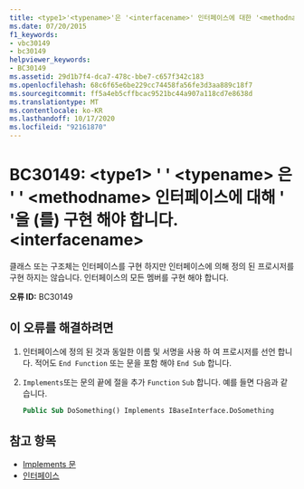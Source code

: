 ```yaml
---
title: <type1>'<typename>'은 '<interfacename>' 인터페이스에 대한 '<methodname>'을 구현해야 합니다.
ms.date: 07/20/2015
f1_keywords:
- vbc30149
- bc30149
helpviewer_keywords:
- BC30149
ms.assetid: 29d1b7f4-dca7-478c-bbe7-c657f342c183
ms.openlocfilehash: 68c6f65e6be229cc74458fa56fe3d3aa889c18f7
ms.sourcegitcommit: ff5a4eb5cffbcac9521bc44a907a118cd7e8638d
ms.translationtype: MT
ms.contentlocale: ko-KR
ms.lasthandoff: 10/17/2020
ms.locfileid: "92161870"
---
```

# <a name="bc30149-type1typename-must-implement-methodname-for-interface-interfacename"></a>BC30149: \<type1> ' ' \<typename> 은 ' ' \<methodname> 인터페이스에 대해 ' '을 (를) 구현 해야 합니다. \<interfacename>

클래스 또는 구조체는 인터페이스를 구현 하지만 인터페이스에 의해 정의 된 프로시저를 구현 하지는 않습니다. 인터페이스의 모든 멤버를 구현 해야 합니다.

 **오류 ID:** BC30149

## <a name="to-correct-this-error"></a>이 오류를 해결하려면

1. 인터페이스에 정의 된 것과 동일한 이름 및 서명을 사용 하 여 프로시저를 선언 합니다. 적어도 `End Function` 또는 문을 포함 해야 `End Sub` 합니다.

2. `Implements`또는 문의 끝에 절을 추가 `Function` `Sub` 합니다. 예를 들면 다음과 같습니다.

    ```vb
    Public Sub DoSomething() Implements IBaseInterface.DoSomething
    ```

## <a name="see-also"></a>참고 항목

- [Implements 문](../statements/implements-statement.md)
- [인터페이스](../../programming-guide/language-features/interfaces/index.md)
